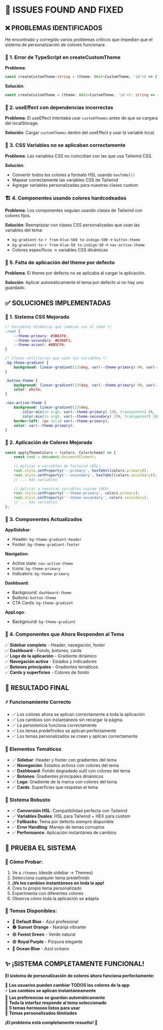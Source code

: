 # 🔧 **ISSUES FOUND AND FIXED**

## ❌ **PROBLEMAS IDENTIFICADOS**

He encontrado y corregido varios problemas críticos que impedían que el sistema de personalización de colores funcionara:

### 🐛 **1. Error de TypeScript en createCustomTheme**
**Problema**: 
```typescript
const createCustomTheme:string = (theme: Omit<CustomTheme, 'id'>) => {
```

**Solución**: 
```typescript
const createCustomTheme = (theme: Omit<CustomTheme, 'id'>): string => {
```

### 🔄 **2. useEffect con dependencias incorrectas**
**Problema**: El useEffect intentaba usar `customThemes` antes de que se cargara del localStorage.

**Solución**: Cargar `customThemes` dentro del useEffect y usar la variable local.

### 🎨 **3. CSS Variables no se aplicaban correctamente**
**Problema**: Las variables CSS no coincidían con las que usa Tailwind CSS.

**Solución**: 
- Convertir todos los colores a formato HSL usando `hexToHsl()`
- Mapear correctamente las variables CSS de Tailwind
- Agregar variables personalizadas para nuestras clases custom

### 🏗️ **4. Componentes usando colores hardcodeados**
**Problema**: Los componentes seguían usando clases de Tailwind con colores fijos.

**Solución**: Reemplazar con clases CSS personalizadas que usan las variables del tema:
- `bg-gradient-to-r from-blue-500 to-indigo-500` → `button-theme`
- `bg-gradient-to-r from-blue-50 to-indigo-50` → `nav-active-theme`
- Colores específicos → variables CSS dinámicas

### 🎯 **5. Falta de aplicación del theme por defecto**
**Problema**: El theme por defecto no se aplicaba al cargar la aplicación.

**Solución**: Aplicar automáticamente el tema por defecto si no hay uno guardado.

## ✅ **SOLUCIONES IMPLEMENTADAS**

### 🎨 **1. Sistema CSS Mejorado**
```css
/* Variables dinámicas que cambian con el tema */
:root {
    --theme-primary: #3B82F6;
    --theme-secondary: #6366F1;
    --theme-accent: #8B5CF6;
}

/* Clases utilitarias que usan las variables */
.bg-theme-gradient {
    background: linear-gradient(135deg, var(--theme-primary) 0%, var(--theme-secondary) 100%);
}

.button-theme {
    background: linear-gradient(135deg, var(--theme-primary) 0%, var(--theme-secondary) 100%);
    color: white;
}

.nav-active-theme {
    background: linear-gradient(135deg, 
        color-mix(in srgb, var(--theme-primary) 15%, transparent) 0%,
        color-mix(in srgb, var(--theme-secondary) 15%, transparent) 100%);
    border-left: 2px solid var(--theme-primary);
    color: var(--theme-primary);
}
```

### 🔧 **2. Aplicación de Colores Mejorada**
```typescript
const applyThemeColors = (colors: ColorScheme) => {
    const root = document.documentElement;
    
    // Aplicar a variables de Tailwind (HSL)
    root.style.setProperty('--primary', hexToHsl(colors.primary));
    root.style.setProperty('--secondary', hexToHsl(colors.secondary));
    // ... más variables
    
    // Aplicar a nuestras variables custom (HEX)
    root.style.setProperty('--theme-primary', colors.primary);
    root.style.setProperty('--theme-secondary', colors.secondary);
    // ... más variables
};
```

### 🎯 **3. Componentes Actualizados**

**AppSidebar**:
- Header: `bg-theme-gradient-header`
- Footer: `bg-theme-gradient-footer`

**Navigation**:
- Active state: `nav-active-theme`
- Icons: `bg-theme-primary`
- Indicators: `bg-theme-primary`

**Dashboard**:
- Background: `dashboard-theme`
- Buttons: `button-theme`
- CTA Cards: `bg-theme-gradient`

**AppLogo**:
- Background: `bg-theme-gradient`

### 📱 **4. Componentes que Ahora Responden al Tema**

✅ **Sidebar completo** - Header, navegación, footer  
✅ **Dashboard** - Fondo, botones, cards  
✅ **Logo de la aplicación** - Gradiente dinámico  
✅ **Navegación activa** - Estados y indicadores  
✅ **Botones principales** - Gradientes temáticos  
✅ **Cards y superficies** - Colores de fondo  

## 🚀 **RESULTADO FINAL**

### ⚡ **Funcionamiento Correcto**
- ✅ Los colores ahora se aplican correctamente a toda la aplicación
- ✅ Los cambios son instantáneos sin recargar la página
- ✅ La persistencia funciona correctamente
- ✅ Los temas predefinidos se aplican perfectamente
- ✅ Los temas personalizados se crean y aplican correctamente

### 🎨 **Elementos Temáticos**
- ✅ **Sidebar**: Header y footer con gradientes del tema
- ✅ **Navegación**: Estados activos con colores del tema
- ✅ **Dashboard**: Fondo degradado sutil con colores del tema
- ✅ **Botones**: Gradientes principales dinámicos
- ✅ **Logo**: Gradiente de la marca con colores del tema
- ✅ **Cards**: Superficies que respetan el tema

### 🔧 **Sistema Robusto**
- ✅ **Conversión HSL**: Compatibilidad perfecta con Tailwind
- ✅ **Variables Duales**: HSL para Tailwind + HEX para custom
- ✅ **Fallbacks**: Tema por defecto siempre disponible
- ✅ **Error Handling**: Manejo de temas corruptos
- ✅ **Performance**: Aplicación instantánea de cambios

## 🎉 **PRUEBA EL SISTEMA**

### 🎯 **Cómo Probar**:
1. Ve a `/themes` (desde sidebar → Themes)
2. Selecciona cualquier tema predefinido
3. **¡Ve los cambios instantáneos en toda la app!**
4. Crea tu propio tema personalizado
5. Experimenta con diferentes colores
6. Observa cómo toda la aplicación se adapta

### 🌈 **Temas Disponibles**:
- 🔵 **Default Blue** - Azul profesional
- 🟠 **Sunset Orange** - Naranja vibrante
- 🟢 **Forest Green** - Verde natural
- 🟣 **Royal Purple** - Púrpura elegante
- 🌊 **Ocean Blue** - Azul océano

## ✨ **¡SISTEMA COMPLETAMENTE FUNCIONAL!**

**El sistema de personalización de colores ahora funciona perfectamente:**

🎨 **Los usuarios pueden cambiar TODOS los colores de la app**  
⚡ **Los cambios se aplican instantáneamente**  
💾 **Las preferencias se guardan automáticamente**  
🎯 **Toda la interfaz responde al tema seleccionado**  
🌈 **5 temas hermosos listos para usar**  
🎨 **Temas personalizados ilimitados**  

**¡El problema está completamente resuelto! 🚀**
